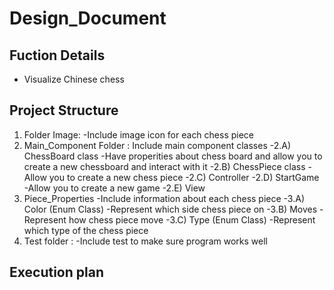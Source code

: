 # Design_Document
## Fuction Details
- Visualize Chinese chess
## Project Structure
1. Folder Image: 
  -Include image icon for each chess piece
2. Main_Component Folder : 
  Include main component classes
  -2.A) ChessBoard class
  -Have properities about chess board and allow you to create a new chessboard and interact with it
  -2.B) ChessPiece class
  -Allow you to create a new chess piece
  -2.C) Controller
  -2.D) StartGame
  -Allow you to create a new game
  -2.E) View
3. Piece_Properties
  -Include information about each chess piece
  -3.A) Color (Enum Class)
  -Represent which side chess piece on
  -3.B) Moves
  -Represent how chess piece move
  -3.C) Type (Enum Class)
  -Represent which type of the chess piece 
4. Test folder : 
  -Include test to make sure program works well 
## Execution plan 
